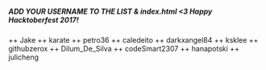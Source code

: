 ﻿##### ADD YOUR USERNAME TO THE LIST & index.html <3 Happy Hacktoberfest 2017!

++ Jake
++ karate
++ petro36
++ caledeito
++ darkxangel84
++ ksklee
++ githubzerox
++ Dilum_De_Silva
++ codeSmart2307
++ hanapotski
++ julicheng